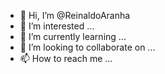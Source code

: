 - 👋 Hi, I’m @ReinaldoAranha
- 👀 I’m interested ...
- 🌱 I’m currently learning ...
- 💞️ I’m looking to collaborate on ...
- 📫 How to reach me ...

<!---
ReinaldoAranha/ReinaldoAranha is a ✨ special ✨ repository because its `README.md` (this file) appears on your GitHub profile.
You can click the Preview link to take a look at your changes.
--->
